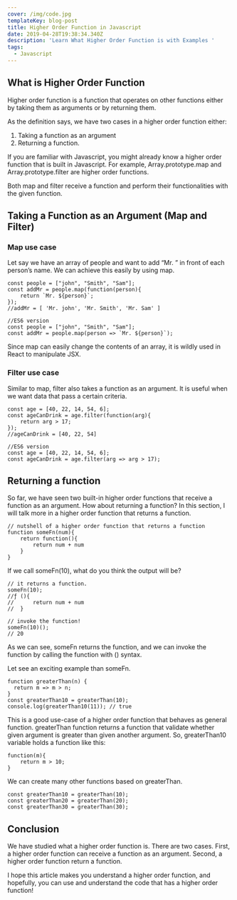 ```yaml
---
cover: /img/code.jpg
templateKey: blog-post
title: Higher Order Function in Javascript
date: 2019-04-28T19:38:34.340Z
description: 'Learn What Higher Order Function is with Examples '
tags:
  - Javascript
---
```

## What is Higher Order Function 
Higher order function is a function that operates on other functions either by taking them as arguments or by returning them. 

As the definition says, we have two cases in a higher order function either: 
1. Taking a function as an argument
2. Returning a function.

If you are familiar with Javascript, you might already know a higher order function that is built in Javascript. For example, Array.prototype.map and Array.prototype.filter are higher order functions. 

Both map and filter receive a function and perform their functionalities with the given function. 

## Taking a Function as an Argument (Map and Filter)
### Map use case 
Let say we have an array of people and want to add “Mr. ” in front of each person’s name. We can achieve this easily by using map. 

```
const people = ["john", "Smith", "Sam"];
const addMr = people.map(function(person){
	return `Mr. ${person}`;
});
//addMr = [ 'Mr. john', 'Mr. Smith', 'Mr. Sam' ]
```

```
//ES6 version 
const people = ["john", "Smith", "Sam"];
const addMr = people.map(person => `Mr. ${person}`);
```

Since map can easily change the contents of an array, it is wildly used in React to manipulate JSX. 

### Filter use case
Similar to map, filter also takes a function as an argument. It is useful when we want data that pass a certain criteria. 
```
const age = [40, 22, 14, 54, 6];
const ageCanDrink = age.filter(function(arg){
	return arg > 17;
});
//ageCanDrink = [40, 22, 54]
```

```
//ES6 version
const age = [40, 22, 14, 54, 6];
const ageCanDrink = age.filter(arg => arg > 17);
```

## Returning a function
So far, we have seen two built-in higher order functions that receive a function as an argument. How about returning a function?  In this section, I will talk more in a higher order function that returns a function. 
```
// nutshell of a higher order function that returns a function
function someFn(num){
	return function(){
		return num + num
	}
}
```

If we call someFn(10), what do you think the output will be?
```
// it returns a function. 
someFn(10);
//ƒ (){
//		return num + num
//	}

// invoke the function!
someFn(10)();
// 20 
```

As we can see, someFn returns  the function, and we can invoke the function by calling the function with () syntax. 

Let see an exciting example than someFn. 
```
function greaterThan(n) {
  return m => m > n;
}
const greaterThan10 = greaterThan(10);
console.log(greaterThan10(11)); // true
```
This is a good use-case of a higher order function that behaves as general function.
greaterThan function returns a function that validate whether given argument is greater than given another argument.
So, greaterThan10 variable holds a function like this: 
```
function(m){
	return m > 10; 
}
```
We can create many other functions based on greaterThan.
```
const greaterThan10 = greaterThan(10);
const greaterThan20 = greaterThan(20);
const greaterThan30 = greaterThan(30);
```

## Conclusion 
We have studied what a higher order function is. There are two cases. First, a higher order function can receive a function as an argument. Second, a higher order function return a function. 

I hope this article makes you understand a higher order function, and hopefully, you can use and understand the code that has a higher order function!

